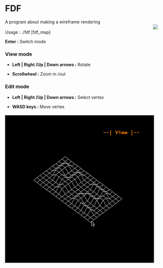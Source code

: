 # FDF

A program about making a wireframe rendering
<br> <img align="right" height="300" src="https://github.com/42Curriculum/ft_fdf/blob/master/resources/fdf.PNGf"/><br>
Usage : ./fdf [fdf_map]

**Enter :** Switch mode

### View mode

- **Left | Right /Up | Down arrows :** Rotate

- **Scrollwheel :** Zoom in /out

### Edit mode

- **Left | Right /Up | Down arrows :** Select vertex

- **WASD keys :** Move vertex

![](resources/42gif.gif)
